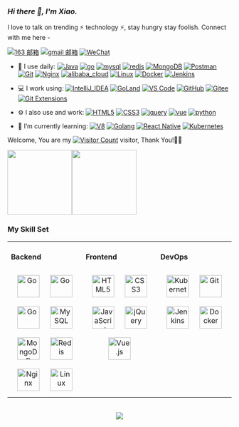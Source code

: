 <link rel="stylesheet" type="text/css" href="./beautiful.css">

### _Hi there 👋, I'm Xiao._

I love to talk on trending ⚡ technology ⚡, stay hungry stay foolish. Connect with me here -

[![163 邮箱](https://img.shields.io/badge/-163%20Mail-FC1F1F?style=plastic&link=mailto:find_onepiece@163.com)](mailto:jiqiang_fang@163.com)
[![gmail 邮箱](https://img.shields.io/badge/Gmail-D14836?logo=gmail&logoColor=white)](mailto:fangjiqiang124@gmail.com)
[![WeChat](https://img.shields.io/badge/WeChat-07C160?logo=wechat&logoColor=white)](https://raw.githubusercontent.com/all-smile/nav/v1.0.6/static/images/qrcode_wechat02.jpg)

- 🚀 I use daily:
  [ ![Java](https://img.shields.io/badge/Java-ED8B00?style=for-the-badge&logo=openjdk&logoColor=white)](https://jiqiang.fun/)
  [![go](https://img.shields.io/badge/Go-00ADD8?style=for-the-badge&logo=go&logoColor=white)](https://jiqiang.fun/)
  [![mysql](https://img.shields.io/badge/MySQL-00000F?style=for-the-badge&logo=mysql&logoColor=white)](https://jiqiang.fun/)
  [![redis](https://img.shields.io/badge/redis-%23DD0031.svg?&style=for-the-badge&logo=redis&logoColor=white)](https://jiqiang.fun/)
  [![MongoDB](https://img.shields.io/badge/MongoDB-4EA94B?style=for-the-badge&logo=mongodb&logoColor=white)](https://jiqiang.fun/)
  [![Postman](https://img.shields.io/badge/-Postman-7A1FA2?style=for-the-badge&logo=postman&logoColor=FC8019)](https://jiqiang.fun/)
  [![Git](https://img.shields.io/badge/-Git-000000?style=for-the-badge&logo=git&logoColor=FF7043)](https://jiqiang.fun/)
  [![Nginx](https://img.shields.io/badge/-Nginx-F6C915?style=for-the-badge&logo=nginx&logoColor=029137)](https://jiqiang.fun/)
  [![alibaba_cloud](https://img.shields.io/badge/alibaba_Cloud-FF6A00?style=for-the-badge&logo=alibabacloud&logoColor=white)]()
   [![Linux](https://img.shields.io/badge/Cent%20OS-262577?style=for-the-badge&logo=CentOS&logoColor=white)](https://jiqiang.fun/)
   [![Docker](https://img.shields.io/badge/docker-20232A?style=for-the-badge&logo=docker&logoColor=61DAFB)](https://jiqiang.fun/)
  [![Jenkins](https://img.shields.io/badge/-Jenkins-F6C915?style=for-the-badge&logo=jenkins&logoColor=F16061)](https://jiqiang.fun/)
  
- 💻 I work using:
  [![IntelliJ_IDEA](https://img.shields.io/badge/IntelliJ_IDEA-000000.svg?style=for-the-badge&logo=intellij-idea&logoColor=white)](https://jiqiang.fun/)
  [![GoLand](https://img.shields.io/badge/-GoLand-000?style=for-the-badge&logo=goland&logoColor=00ACC1)](https://jiqiang.fun/)
  [![VS Code](https://img.shields.io/badge/-VS%20Code-007ACC?style=for-the-badge&logo=visual-studio-code)](https://jiqiang.fun/)
  [![GitHub](https://img.shields.io/badge/-GitHub-181717?style=for-the-badge&&logo=github)](https://jiqiang.fun/)
  [![Gitee](https://img.shields.io/badge/-Gitee-A80025?style=for-the-badge&logo=gitee&logoColor=F16061)](https://jiqiang.fun/)
  [![Git Extensions](https://img.shields.io/badge/-Git%20Extensions-green?style=for-the-badge&logo=git%20extensions&logoColor=DE3929)](https://jiqiang.fun/)
  
- ⚙️ I also use and work:
  [![HTML5](https://img.shields.io/badge/-HTML5-E34F26?style=for-the-badge&logo=html5&logoColor=white)](https://jiqiang.fun/)
  [![CSS3](https://img.shields.io/badge/-CSS3-1572B6?style=for-the-badge&logo=css3)](https://jiqiang.fun/)
  [![jquery](https://img.shields.io/badge/jQuery-0769AD?style=for-the-badge&logo=jquery&logoColor=white)](https://jiqiang.fun/)
  [![vue](	https://img.shields.io/badge/Vue-35495E?style=for-the-badge&logo=vue.js&logoColor=4FC08D)](https://jiqiang.fun/)
  [![python](https://img.shields.io/badge/Python-3776AB?style=for-the-badge&logo=python&logoColor=white)](https://jiqiang.fun/)
  
- 🌱 I’m currently learning:
  [![V8](https://img.shields.io/badge/-V8-3DDC84?style=for-the-badge&logo=v8&logoColor=4788F4)](https://jiqiang.fun/)
  [![Golang](https://img.shields.io/badge/-Golang-02569B?style=for-the-badge&logo=go&logoColor=00ACC1)](https://jiqiang.fun/)
  [![React Native](https://img.shields.io/badge/React_Native-20232A?style=for-the-badge&logo=react&logoColor=61DAFB)](https://jiqiang.fun/)
  [![Kubernetes](https://img.shields.io/badge/-Kubernetes-F5F5F5?style=for-the-badge&logo=Kubernetes&logoColor=316CE6)](https://jiqiang.fun/)


Welcome, You are my [![Visitor Count](https://profile-counter.glitch.me/fangdudu/count.svg)](https://blog.i-xiao.space/) visitor, Thank You!🎉🎉

<!-- [![Top Langs](https://github-readme-stats.vercel.app/api/top-langs/?username=fangdudu&theme=flag-india)](https://github.com/all-smile/github-readme-stats) -->

[<span><img src="https://github-readme-stats.vercel.app/api/top-langs/?username=fangdudu&layout=compact" height=145/></span><span><img src="https://github-readme-stats.vercel.app/api?username=fangdudu&count_private=true&show_icons=true&icon_color=CE1D2D&text_color=718096&bg_color=ffffff&hide_title=true" height=145/></span>](https://home.i-xiao.space/blog/)

<!--
<table border="0">
<tr>
<td valign="top">
<img src="https://github-readme-stats.vercel.app/api/top-langs/?username=all-smile&layout=compact" alt="Top Langs" height="160" />
</td>
<td valign="top">
<img src="https://github-readme-stats.vercel.app/api?username=all-smile&show_icons=true" alt="all-smile's GitHub stats" height="160" />
</td>
</tr>
</table>
-->

<!--
![Top Langs](https://github-readme-stats.vercel.app/api/top-langs/?username=all-smile&layout=compact)
![all-smile's GitHub stats](https://github-readme-stats.vercel.app/api?username=all-smile&show_icons=true)
-->

### My Skill Set
<table><tr><td valign="top" width="33%">


  

#### Backend
<div align="center">
<img style="margin: 10px" src="https://profilinator.rishav.dev/skills-assets/java-original-wordmark.svg" alt="Go" height="50" />    
<img style="margin: 10px" src="https://profilinator.rishav.dev/skills-assets/python-original.svg" alt="Go" height="50" />
<img style="margin: 10px" src="https://profilinator.rishav.dev/skills-assets/go-original.svg" alt="Go" height="50" />
<img style="margin: 10px" src="https://profilinator.rishav.dev/skills-assets/mysql-original-wordmark.svg" alt="MySQL" height="50" />
<img style="margin: 10px" src="https://profilinator.rishav.dev/skills-assets/mongodb-original-wordmark.svg" alt="MongoDB" height="50" />
<img style="margin: 10px" src="https://profilinator.rishav.dev/skills-assets/redis-original-wordmark.svg" alt="Redis" height="50" />
<img style="margin: 10px" src="https://profilinator.rishav.dev/skills-assets/nginx-original.svg" alt="Nginx" height="50" />
<img style="margin: 10px" src="https://profilinator.rishav.dev/skills-assets/linux-original.svg" alt="Linux" height="50" />
</div>

</td>
<td valign="top" width="33%">

#### Frontend
<div align="center">
<img style="margin: 10px" src="https://profilinator.rishav.dev/skills-assets/html5-original-wordmark.svg" alt="HTML5" height="50" />
<img style="margin: 10px" src="https://profilinator.rishav.dev/skills-assets/css3-original-wordmark.svg" alt="CSS3" height="50" />
<img style="margin: 10px" src="https://profilinator.rishav.dev/skills-assets/javascript-original.svg" alt="JavaScript" height="50" />
<img style="margin: 10px" src="https://profilinator.rishav.dev/skills-assets/jquery.png" alt="jQuery" height="50" />
<img style="margin: 10px" src="https://profilinator.rishav.dev/skills-assets/vuejs-original-wordmark.svg" alt="Vue.js" height="50" />
</div>
</td>

<td valign="top" width="33%">

#### DevOps
<div align="center">
<img style="margin: 10px" src="https://profilinator.rishav.dev/skills-assets/kubernetes-icon.svg" alt="Kubernetes" height="50" />
<img style="margin: 10px" src="https://profilinator.rishav.dev/skills-assets/git-scm-icon.svg" alt="Git" height="50" />
<img style="margin: 10px" src="https://profilinator.rishav.dev/skills-assets/jenkins-icon.svg" alt="Jenkins" height="50" />
<img style="margin: 10px" src="https://profilinator.rishav.dev/skills-assets/docker-original-wordmark.svg" alt="Docker" height="50" />
</div>
</td>
</tr>
</table>

<br/>
<div align="center">
  <a href="https://raw.githubusercontent.com/all-smile/nav/master/static/images/buymeacoffee.jpg" target="_blank" style="display: inline-block;">
    <img
        src="https://img.shields.io/badge/Donate-Buy%20Me%20A%20Coffee-orange.svg?style=flat-square" align="center"
    />
  </a>
</div>
